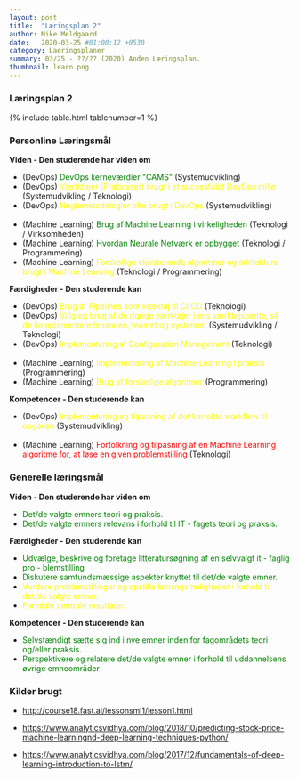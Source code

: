 ```yaml
---
layout: post
title:  "Læringsplan 2"
author: Mike Meldgaard
date:   2020-03-25 #01:00:12 +0530
category: Laeringsplaner
summary: 03/25 - ??/?? (2020) Anden Læringsplan.
thumbnail: learn.png
---
```


### Læringsplan 2
{% include table.html tablenumber=1 %}

### Personline Læringsmål

**Viden - Den studerende har viden om**
- (DevOps) <span style="color: green;">DevOps kerneværdier "CAMS" </span>(Systemudvikling)
- (DevOps) <span style="color: yellow;">Værtktøjer (Praksisser) brugt i et succesfuldt DevOps miljø</span> (Systemudvikling / Teknologi)
- (DevOps) <span style="color: yellow;">Nøglemetodologier ofte brugt i DevOps</span> (Systemudvikling)<br><br>
- (Machine Learning) <span style="color: green;">Brug af Machine Learning i virkeligheden</span> (Teknologi / Virksomheden)
- (Machine Learning) <span style="color: green;">Hvordan Neurale Netværk er opbygget</span> (Teknologi / Programmering)
- (Machine Learning) <span style="color: yellow;">Forskellige eksisterende algoritmer og arkitekture brugt i Machine Learning</span> (Teknologi / Programmering)

**Færdigheder - Den studerende kan**
- (DevOps) <span style="color: yellow;">Brug af Pipelines som værktøj til CI/CD</span> (Teknologi)
- (DevOps) <span style="color: yellow;">Valg og brug af de rigrige værktøjer i ens værktøjsbælte, så de komplementere hinanden, teamet og systemet. </span> (Systemudvikling / Teknologi)
- (DevOps) <span style="color: yellow;">Implementering af Configuration Management</span> (Teknologi)<br><br>
- (Machine Learning) <span style="color: yellow;">Implementering af Machine Learning i praksis</span> (Programmering)
- (Machine Learning) <span style="color: yellow;">Brug af forskellige algoritmer</span> (Programmering)

**Kompetencer - Den studerende kan**
- (DevOps) <span style="color: yellow;">Implementering og tilpasning af det korrekte workflow til opgaven</span> (Systemudvikling)<br><br>
- (Machine Learning) <span style="color: red;">Fortolkning og tilpasning af en Machine Learning algoritme for, at løse en given problemstilling </span> (Teknologi)

### Generelle læringsmål

**Viden - Den studerende har viden om**
- <span style="color: green;">Det/de valgte emners teori og praksis.</span>
- <span style="color: green;">Det/de valgte emners relevans i forhold til IT - fagets teori og praksis.</span>

**Færdigheder - Den studerende kan**
- <span style="color: green;">Udvælge, beskrive og foretage litteratursøgning af en selvvalgt it - faglig pro - blemstilling</span>
- <span style="color: green;">Diskutere samfundsmæssige aspekter knyttet til det/de valgte emner.</span>
- <span style="color: yellow;">Vurdere problemstillinger og opstille løsningsmuligheder i forhold til det/de valgte emner.</span>
- <span style="color: yellow;">Formidle centrale resultater.</span>

**Kompetencer - Den studerende kan**
- <span style="color: green;">Selvstændigt sætte sig ind i nye emner inden for fagområdets teori og/eller praksis.</span>
- <span style="color: green;">Perspektivere og relatere det/de valgte emner i forhold til uddannelsens øvrige emneområder</span>

### Kilder brugt

- <http://course18.fast.ai/lessonsml1/lesson1.html>

- <https://www.analyticsvidhya.com/blog/2018/10/predicting-stock-price-machine-learningnd-deep-learning-techniques-python/>

- <https://www.analyticsvidhya.com/blog/2017/12/fundamentals-of-deep-learning-introduction-to-lstm/>
